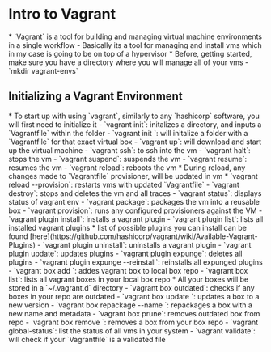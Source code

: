 <h1>Intro to Vagrant</h1>
* `Vagrant` is a tool for building and managing virtual machine environments in a single workflow
  - Basically its a tool for managing and install vms which in my case is going to be on top of a hypervisor
* Before, getting started, make sure you have a directory where you will manage all of your vms
  - `mkdir vagrant-envs`
<h2>Initializing a Vagrant Environment</h2>
* To start up with using `vagrant`, similarly to any `hashicorp` software, you will first need to initialize it
  - `vagrant init`: initalizes a directory, and inputs a `Vagrantfile` within the folder
  - `vagrant init <vagrant-box>`: will initalize a folder with a `Vagrantfile` for that exact virtual box
  - `vagrant up`: will download and start up the virtual machine
  - `vagrant ssh`: to ssh into the vm 
  - `vagrant halt`: stops the vm
  - `vagrant suspend`: suspends the vm
  - `vagrant resume`: resumes the vm
  - `vagrant reload`: reboots the vm
    * During reload, any changes made to `Vagrantfile` provisioner, will be updated in vm
    * `vagrant reload --provision`: restarts vms with updated `Vagrantfile`
  - `vagrant destroy`: stops and deletes the vm and all traces
  - `vagrant status`: displays status of vagrant env
  - `vagrant package`: packages the vm into a reusable box
  - `vagrant provision`: runs any configured provisioners against the VM
  - `vagrant plugin install`: installs a vagrant plugin
  - `vagrant plugin list`: lists all installed vagrant plugins
    * list of possible plugins you can install can be found [here](https://github.com/hashicorp/vagrant/wiki/Available-Vagrant-Plugins)
  - `vagrant plugin uninstall`: uninstalls a vagrant plugin
  - `vagrant plugin update`: updates plugins
  - `vagrant plugin expunge`: deletes all plugins
  - `vagrant plugin expunge --reinstall`: reinstalls all expunged plugins
  - `vagrant box add <vagrant-box>`: addes vagrant box to local box repo
  - `vagrant box list`: lists all vagrant boxes in your local box repo
    * All your boxes will be stored in a `~/.vagrant.d` directory
  - `vagrant box outdated`: checks if any boxes in your repo are outdated
  - `vagrant box update <vagrant-box>`: updates a box to a new version
  - `vagrant box repackage <vagrant-box> --name <new-name>`: repackages a box with a new name and metadata
  - `vagrant box prune`: removes outdated box from repo
  - `vagrant box remove <vagrant-box>`: removes a box from your box repo
  - `vagrant global-status`: list the status of all vms in your system
  - `vagrant validate`: will check if your `Vagrantfile` is a validated file
